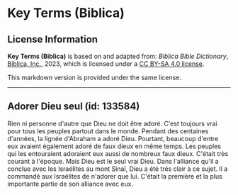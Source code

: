 # Key Terms (Biblica)

## License Information

**Key Terms (Biblica)** is based on and adapted from: _Biblica Bible Dictionary_, [Biblica, Inc.](https://www.biblica.com/), 2023, which is licensed under a [CC BY-SA 4.0 license](https://creativecommons.org/licenses/by-sa/4.0/legalcode.en).

This markdown version is provided under the same license.



--------------------------------

## Adorer Dieu seul (id: 133584)

Rien ni personne d'autre que Dieu ne doit être adoré. C'est toujours vrai pour tous les peuples partout dans le monde. Pendant des centaines d'années, la lignée d'Abraham a adoré Dieu. Pourtant, beaucoup d'entre eux avaient également adoré de faux dieux en même temps. Les peuples qui les entouraient adoraient eux aussi de nombreux faux dieux. C'était très courant à l'époque. Mais Dieu est le seul vrai Dieu. Dans l'alliance qu'il a conclue avec les Israélites au mont Sinaï, Dieu a été très clair à ce sujet. Il a commandé aux Israélites de n'adorer que lui. C'était la première et la plus importante partie de son alliance avec eux.


